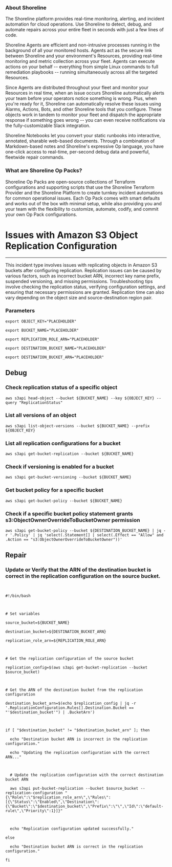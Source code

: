 
### About Shoreline
The Shoreline platform provides real-time monitoring, alerting, and incident automation for cloud operations. Use Shoreline to detect, debug, and automate repairs across your entire fleet in seconds with just a few lines of code.

Shoreline Agents are efficient and non-intrusive processes running in the background of all your monitored hosts. Agents act as the secure link between Shoreline and your environment's Resources, providing real-time monitoring and metric collection across your fleet. Agents can execute actions on your behalf -- everything from simple Linux commands to full remediation playbooks -- running simultaneously across all the targeted Resources.

Since Agents are distributed throughout your fleet and monitor your Resources in real time, when an issue occurs Shoreline automatically alerts your team before your operators notice something is wrong. Plus, when you're ready for it, Shoreline can automatically resolve these issues using Alarms, Actions, Bots, and other Shoreline tools that you configure. These objects work in tandem to monitor your fleet and dispatch the appropriate response if something goes wrong -- you can even receive notifications via the fully-customizable Slack integration.

Shoreline Notebooks let you convert your static runbooks into interactive, annotated, sharable web-based documents. Through a combination of Markdown-based notes and Shoreline's expressive Op language, you have one-click access to real-time, per-second debug data and powerful, fleetwide repair commands.

### What are Shoreline Op Packs?
Shoreline Op Packs are open-source collections of Terraform configurations and supporting scripts that use the Shoreline Terraform Provider and the Shoreline Platform to create turnkey incident automations for common operational issues. Each Op Pack comes with smart defaults and works out of the box with minimal setup, while also providing you and your team with the flexibility to customize, automate, codify, and commit your own Op Pack configurations.

# Issues with Amazon S3 Object Replication Configuration
---

This incident type involves issues with replicating objects in Amazon S3 buckets after configuring replication. Replication issues can be caused by various factors, such as incorrect bucket ARN, incorrect key name prefix, suspended versioning, and missing permissions. Troubleshooting tips involve checking the replication status, verifying configuration settings, and ensuring that necessary permissions are granted. Replication time can also vary depending on the object size and source-destination region pair.

### Parameters
```shell
export OBJECT_KEY="PLACEHOLDER"

export BUCKET_NAME="PLACEHOLDER"

export REPLICATION_ROLE_ARN="PLACEHOLDER"

export DESTINATION_BUCKET_NAME="PLACEHOLDER"

export DESTINATION_BUCKET_ARN="PLACEHOLDER"
```

## Debug

### Check replication status of a specific object
```shell
aws s3api head-object --bucket ${BUCKET_NAME} --key ${OBJECT_KEY} --query "ReplicationStatus"
```

### List all versions of an object
```shell
aws s3api list-object-versions --bucket ${BUCKET_NAME} --prefix ${OBJECT_KEY}
```

### List all replication configurations for a bucket
```shell
aws s3api get-bucket-replication --bucket ${BUCKET_NAME}
```

### Check if versioning is enabled for a bucket
```shell
aws s3api get-bucket-versioning --bucket ${BUCKET_NAME}
```

### Get bucket policy for a specific bucket
```shell
aws s3api get-bucket-policy --bucket ${BUCKET_NAME}
```

### Check if a specific bucket policy statement grants s3:ObjectOwnerOverrideToBucketOwner permission
```shell
aws s3api get-bucket-policy --bucket ${DESTINATION_BUCKET_NAME} | jq -r '.Policy' | jq 'select(.Statement[] | select(.Effect == "Allow" and .Action == "s3:ObjectOwnerOverrideToBucketOwner"))'
```

## Repair

### Update or Verify that the ARN of the destination bucket is correct in the replication configuration on the source bucket.
```shell


#!/bin/bash



# Set variables

source_bucket=${BUCKET_NAME}

destination_bucket=${DESTINATION_BUCKET_ARN}

replication_role_arn=${REPLICATION_ROLE_ARN}



# Get the replication configuration of the source bucket

replication_config=$(aws s3api get-bucket-replication --bucket $source_bucket)



# Get the ARN of the destination bucket from the replication configuration

destination_bucket_arn=$(echo $replication_config | jq -r '.ReplicationConfiguration.Rules[].Destination.Bucket == "'$destination_bucket'") | .BucketArn')



if [ "$destination_bucket" != "$destination_bucket_arn" ]; then

  echo "Destination bucket ARN is incorrect in the replication configuration."

  echo "Updating the replication configuration with the correct ARN..."

  

  # Update the replication configuration with the correct destination bucket ARN

  aws s3api put-bucket-replication --bucket $source_bucket --replication-configuration "{\"Role\":\"$replication_role_arn\",\"Rules\":[{\"Status\":\"Enabled\",\"Destination\":{\"Bucket\":\"$destination_bucket\",\"Prefix\":\"\",\"Id\":\"default-rule\",\"Priority\":1}]}"

  

  echo "Replication configuration updated successfully."

else

  echo "Destination bucket ARN is correct in the replication configuration."

fi


```